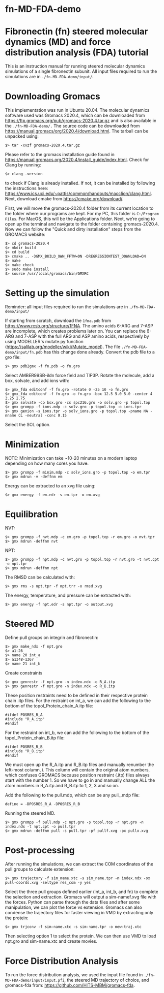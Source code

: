 # fn-MD-FDA-demo
Fibronectin (fn) steered molecular dynamics (MD) and force distribution analysis (FDA) tutorial
==========
This is an instruction manual for running steered molecular dynamics simulations of a single fibronectin subunit. All input files required to run the simulations are in `./fn-MD-FDA-demo/input/`.

Downloading Gromacs
===========
This implementation was run in Ubuntu 20.04. The molecular dynamics software used was Gromacs 2020.4, which can be downloaded from https://ftp.gromacs.org/pub/gromacs-2020.4.tar.gz and is also available in the `./fn-MD-FDA-demo/.` The source code can be downloaded from https://manual.gromacs/org/2020.4/download.html. The tarball can be unpacked using:
```
$> tar -xvzf gromacs-2020.4.tar.gz
```
Please refer to the gromacs installation guide found in https://manual.gromacs.org/2020.4/install_guide/index.html. Check for Clang by running:
```
$> clang –version 
```
to check if Clang is already installed. If not, it can be installed by following the instructions here: https://www.ics.uci.edu/~pattis/common/handouts/macclion/clang.html. Next, download cmake from https://cmake.org/download/. 

First, we will move the gromacs-2020.4 folder from its current location to the folder where our programs are kept. For my PC, this folder is `C:/Program Files`. For MacOS, this will be the Applications folder. Next, we’re going to open up the terminal and navigate to the folder containing gromacs-2020.4. Now we can follow the "Quick and dirty installation" steps from the GROMACS website:
```
$> cd gromacs-2020.4
$> mkdir build
$> cd build
$> cmake .. -DGMX_BUILD_OWN_FFTW=ON -DREGRESSIONTEST_DOWNLOAD=ON
$> make
$> make check
$> sudo make install
$> source /usr/local/gromacs/bin/GMXRC
```
Setting up the simulation
==========

Reminder: all input files required to run the simulations are in `./fn-MD-FDA-demo/input/`

If starting from scratch, download the `1fna.pdb` from https://www.rcsb.org/structure/1FNA. The amino acids 6-ARG and 7-ASP are incomplete, which creates problems later on. You can replace the 6-ARG and 7-ASP with the full ARG and ASP amino acids, respectively by using MODELLER's mutate.py function (https://salilab.org/modeller/wiki/Mutate_model). The file `./fn-MD-FDA-demo/input/fn.pdb` has this change done already. Convert the pdb file to a gro file:
```
$> gmx pdb2gmx -f fn.pdb -o fn.gro
```
Select AMBER99SB-ildn force field and TIP3P. Rotate the molecule, add a box, solvate, and add ions with:
```
$> gmx_fda editconf -f fn.gro -rotate 0 -25 10 -o fn.gro
$> gmx_fda editconf -f fn.gro -o fn.gro -box 12.5 5.0 5.0 -center 4 2.25 2.75
$> gmx solvate -cp box.gro -cs spc216.gro -o solv.gro -p topol.top
$> gmx grompp -f ions.mdp -c solv.gro -p topol.top -o ions.tpr
$> gmx genion -s ions.tpr -o solv_ions.gro -p topol.top -pname NA -nname CL -neutral -conc 0.15
```
Select the SOL option.

Minimization
==========

NOTE: Minimization can take ~10-20 minutes on a modern laptop depending on how many cores you have. 
```
$> gmx grompp -f minim.mdp -c solv_ions.gro -p topol.top -o em.tpr
$> gmx mdrun -v -deffnm em
```
Energy can be extracted to an xvg file using:
```
$> gmx energy -f em.edr -s em.tpr -o em.xvg
```
Equilibration
==========

NVT:
```
$> gmx grompp -f nvt.mdp -c em.gro -p topol.top -r em.gro -o nvt.tpr
$> gmx mdrun -deffnm nvt
```
NPT:
```
$> gmx grompp -f npt.mdp -c nvt.gro -p topol.top -r nvt.gro -t nvt.cpt -o npt.tpr
$> gmx mdrun -deffnm npt
```
The RMSD can be calculated with:
```
$> gmx rms -s npt.tpr -f npt.trr -o rmsd.xvg
```
The energy, temperature, and pressure can be extracted with:
```
$> gmx energy -f npt.edr -s npt.tpr -o output.xvg
```
Steered MD
==========

Define pull groups on integrin and fibronectin:
```
$> gmx make_ndx -f npt.gro
$> a1-26
$> name 20 int_a
$> a1348-1367
$> name 21 int_b
```
Create constraints
```
$> gmx genrestr -f npt.gro -n index.ndx -o R_A.itp
$> gmx genrestr -f npt.gro -n index.ndx -o R_B.itp
```
These position restraints need to be defined in their respective protein chain .itp files. For the restraint on int_a, we can add the following to the bottom of the topol_Protein_chain_A.itp file:
```
#ifdef POSRES_R_A
#include "R_A.itp"
#endif
```
For the restraint on int_b, we can add the following to the bottom of the topol_Protein_chain_B.itp file:
```
#ifdef POSRES_R_B
#include "R_B.itp"
#endif
```
We must open up the R_A.itp and R_B.itp files and manually renumber the left-most column, i. This column will contain the original atom numbers, which confuses GROMACS because position restraint (.itp) files always start with the number 1. So we have to go in and manually change ALL the atom numbers in R_A.itp and R_B.itp to 1, 2, 3 and so on. 

Add the following to the pull.mdp, which can be any pull_.mdp file:
```
define = -DPOSRES_R_A -DPOSRES_R_B
```
Running the steered MD.
```
$> gmx grompp -f pull.mdp -c npt.gro -p topol.top -r npt.gro -n index.ndx -t npt.cpt -o pull.tpr
$> gmx mdrun -deffnm pull -s pull.tpr -pf pullf.xvg -px pullx.xvg
```
Post-processing
===============

After running the simulations, we can extract the COM coordinates of the pull groups to calculate extension:
```
$> gmx trajectory -f sim_name.xtc -s sim_name.tpr -n index.ndx -ox pull-coords.xvg -seltype res_com -y yes
```
Select the three pull groups defined earlier (int_a, int_b, and fn) to complete the selection and extraction. Gromacs will output a sim-namef.xvg file with the forces. Python can parse through the data files and after some manipulation, we can plot the force vs extension. Gromacs can also condense the trajectory files for faster viewing in VMD by extracting only the protein:
```
$> gmx trjconv -f sim-name.xtc -s sim-name.tpr -o new-traj.xtc
```
Then selecting option 1 to select the protein. We can then use VMD to load npt.gro and sim-name.xtc and create movies.

Force Distribution Analysis
==============
To run the force distribution analysis, we used the input file found in `./fn-MD-FDA-demo/input/input.pfi`, the steered MD trajectory of choice, and gromacs-fda from: https://github.com/HITS-MBM/gromacs-fda.

